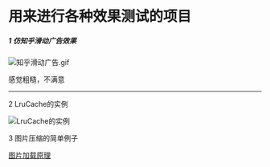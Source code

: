 # 用来进行各种效果测试的项目

##### 1 仿知乎滑动广告效果

![知乎滑动广告.gif](http://upload-images.jianshu.io/upload_images/3515789-7f1f9a137e12c4dc.gif?imageMogr2/auto-orient/strip)

感觉粗糙，不满意

---

2 LruCache的实例

![LruCache的实例](https://i.loli.net/2017/11/16/5a0d4ae469fd6.jpg)

3 图片压缩的简单例子

[图片加载原理](http://www.jianshu.com/p/94e37c901107)




